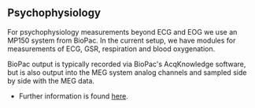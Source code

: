 ## Psychophysiology

For psychophysiology measurements beyond ECG and EOG we use  an MP150 system from BioPac. In the current setup, we have modules for measurements of ECG, GSR, respiration and blood oxygenation.

BioPac output is typically recorded via BioPac's AcqKnowledge software, but is also output into the MEG system analog channels and sampled side by side with the MEG data.

* Further information  is found [here](https://www.biopac.com).
